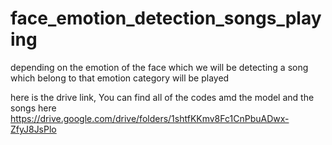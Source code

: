 # face_emotion_detection_songs_playing
depending on the emotion of the face which we will be detecting a song which belong to that emotion category will be played


here is the drive link, You can find all of the codes amd the model and the songs here
https://drive.google.com/drive/folders/1shtfKKmv8Fc1CnPbuADwx-ZfyJ8JsPlo
